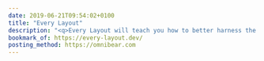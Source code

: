```yaml
---
date: 2019-06-21T09:54:02+0100
title: "Every Layout"
description: "<q>Every Layout will teach you how to better harness the built-in algorithms that power browsers and CSS.</q>"
bookmark_of: https://every-layout.dev/
posting_method: https://omnibear.com
---
```

